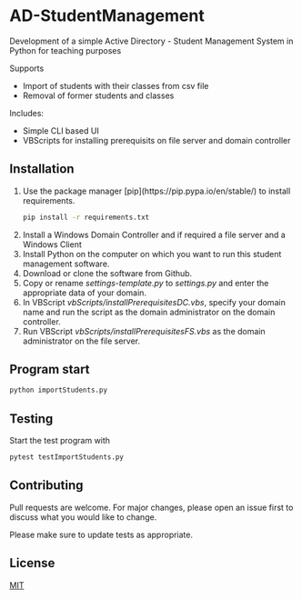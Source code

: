 # AD-StudentManagement
<p>Development of a simple Active Directory - Student Management System in Python for teaching purposes</p>

Supports  
<ul>
<li>Import of students with their classes from csv file</li>
<li>Removal of former students and classes</li>
</ul>

Includes:
<ul>
<li>Simple CLI based UI</li>
<li>VBScripts for installing prerequisits on file server and domain controller</li>
</ul>

## Installation

<ol>
<li>Use the package manager [pip](https://pip.pypa.io/en/stable/) to install requirements.

```bash
pip install -r requirements.txt
```
</li>
<li>Install a Windows Domain Controller and if required a file server and a Windows Client</li>
<li>Install Python on the computer on which you want to run this student management software.</li>
<li>Download or clone the software from Github.</li>
<li>Copy or rename <i>settings-template.py</i> to <i>settings.py</i> and enter the appropriate data of your domain.</li>
<li>In VBScript <i>vbScripts/installPrerequisitesDC.vbs</i>, specify your domain name and run the script as the domain administrator on the domain controller.</li>
<li>Run VBScript <i>vbScripts/installPrerequisitesFS.vbs</i> as the domain administrator on the file server.</li>
</ol>

## Program start

```bash
python importStudents.py
```

## Testing

Start the test program with 
```bash
pytest testImportStudents.py
```

## Contributing

Pull requests are welcome. For major changes, please open an issue first
to discuss what you would like to change.

Please make sure to update tests as appropriate.

## License

[MIT](https://choosealicense.com/licenses/mit/)
